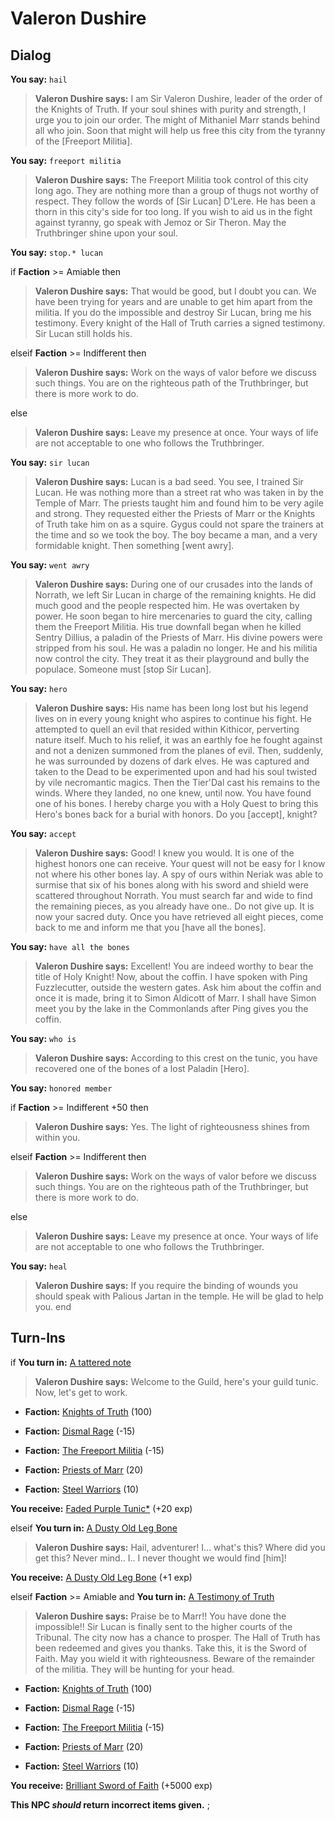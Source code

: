 # Valeron Dushire
## Dialog

**You say:** `hail`



>**Valeron Dushire says:** I am Sir Valeron Dushire, leader of the order of the Knights of Truth. If your soul shines with purity and strength, I urge you to join our order. The might of Mithaniel Marr stands behind all who join. Soon that might will help us free this city from the tyranny of the [Freeport Militia].

**You say:** `freeport militia`



>**Valeron Dushire says:** The Freeport Militia took control of this city long ago. They are nothing more than a group of thugs not worthy of respect. They follow the words of [Sir Lucan] D'Lere. He has been a thorn in this city's side for too long. If you wish to aid us in the fight against tyranny, go speak with Jemoz or Sir Theron. May the Truthbringer shine upon your soul.

**You say:** `stop.* lucan`



if **Faction** >= Amiable then



>**Valeron Dushire says:** That would be good, but I doubt you can. We have been trying for years and are unable to get him apart from the militia. If you do the impossible and destroy Sir Lucan, bring me his testimony. Every knight of the Hall of Truth carries a signed testimony. Sir Lucan still holds his.


elseif **Faction** >= Indifferent then




>**Valeron Dushire says:** Work on the ways of valor before we discuss such things. You are on the righteous path of the Truthbringer, but there is more work to do.


else



>**Valeron Dushire says:** Leave my presence at once. Your ways of life are not acceptable to one who follows the Truthbringer.


**You say:** `sir lucan`



>**Valeron Dushire says:** Lucan is a bad seed. You see, I trained Sir Lucan. He was nothing more than a street rat who was taken in by the Temple of Marr. The priests taught him and found him to be very agile and strong. They requested either the Priests of Marr or the Knights of Truth take him on as a squire. Gygus could not spare the trainers at the time and so we took the boy. The boy became a man, and a very formidable knight. Then something [went awry].

**You say:** `went awry`



>**Valeron Dushire says:** During one of our crusades into the lands of Norrath, we left Sir Lucan in charge of the remaining knights. He did much good and the people respected him. He was overtaken by power. He soon began to hire mercenaries to guard the city, calling them the Freeport Militia. His true downfall began when he killed Sentry Dillius, a paladin of the Priests of Marr. His divine powers were stripped from his soul. He was a paladin no longer. He and his militia now control the city. They treat it as their playground and bully the populace. Someone must [stop Sir Lucan].

**You say:** `hero`



>**Valeron Dushire says:** His name has been long lost but his legend lives on in every young knight who aspires to continue his fight. He attempted to quell an evil that resided within Kithicor, perverting nature itself. Much to his relief, it was an earthly foe he fought against and not a denizen summoned from the planes of evil. Then, suddenly, he was surrounded by dozens of dark elves. He was captured and taken to the Dead to be experimented upon and had his soul twisted by vile necromantic magics. Then the Tier'Dal cast his remains to the winds. Where they landed, no one knew, until now. You have found one of his bones. I hereby charge you with a Holy Quest to bring this Hero's bones back for a burial with honors. Do you [accept], knight?

**You say:** `accept`



>**Valeron Dushire says:** Good! I knew you would. It is one of the highest honors one can receive. Your quest will not be easy for I know not where his other bones lay. A spy of ours within Neriak was able to surmise that six of his bones along with his sword and shield were scattered throughout Norrath. You must search far and wide to find the remaining pieces, as you already have one.. Do not give up. It is now your sacred duty. Once you have retrieved all eight pieces, come back to me and inform me that you [have all the bones].

**You say:** `have all the bones`



>**Valeron Dushire says:** Excellent! You are indeed worthy to bear the title of Holy Knight! Now, about the coffin. I have spoken with Ping Fuzzlecutter, outside the western gates. Ask him about the coffin and once it is made, bring it to Simon Aldicott of Marr. I shall have Simon meet you by the lake in the Commonlands after Ping gives you the coffin.

**You say:** `who is`



>**Valeron Dushire says:** According to this crest on the tunic, you have recovered one of the bones of a lost Paladin [Hero].

**You say:** `honored member`



if **Faction** >= Indifferent +50 then



>**Valeron Dushire says:** Yes.  The light of righteousness shines from within you.


elseif **Faction** >= Indifferent then



>**Valeron Dushire says:** Work on the ways of valor before we discuss such things. You are on the righteous path of the Truthbringer, but there is more work to do.


else



>**Valeron Dushire says:** Leave my presence at once. Your ways of life are not acceptable to one who follows the Truthbringer.


**You say:** `heal`



>**Valeron Dushire says:** If you require the binding of wounds you should speak with Palious Jartan in the temple. He will be glad to help you.
end

## Turn-Ins




if **You turn in:** [A tattered note](/item/18737)


>**Valeron Dushire says:** Welcome to the Guild, here's your guild tunic. Now, let's get to work.


* __Faction:__ [Knights of Truth](/faction/281) (100)


* __Faction:__ [Dismal Rage](/faction/271) (-15)


* __Faction:__ [The Freeport Militia](/faction/330) (-15)


* __Faction:__ [Priests of Marr](/faction/362) (20)


* __Faction:__ [Steel Warriors](/faction/311) (10)


 **You receive:**  [Faded Purple Tunic*](/item/13554) (+20 exp)

elseif **You turn in:** [A Dusty Old Leg Bone](/item/6701)


>**Valeron Dushire says:** Hail, adventurer! I... what's this? Where did you get this? Never mind.. I.. I never thought we would find [him]!


 **You receive:**  [A Dusty Old Leg Bone](/item/6701) (+1 exp)

elseif **Faction** >= Amiable and  **You turn in:** [A Testimony of Truth](/item/18827)


>**Valeron Dushire says:** Praise be to Marr!! You have done the impossible!! Sir Lucan is finally sent to the higher courts of the Tribunal. The city now has a chance to prosper. The Hall of Truth has been redeemed and gives you thanks. Take this, it is the Sword of Faith. May you wield it with righteousness. Beware of the remainder of the militia. They will be hunting for your head.


* __Faction:__ [Knights of Truth](/faction/281) (100)


* __Faction:__ [Dismal Rage](/faction/271) (-15)


* __Faction:__ [The Freeport Militia](/faction/330) (-15)


* __Faction:__ [Priests of Marr](/faction/362) (20)


* __Faction:__ [Steel Warriors](/faction/311) (10)


 **You receive:**  [Brilliant Sword of Faith](/item/13947) (+5000 exp)

**This NPC *should* return incorrect items given.**
;


